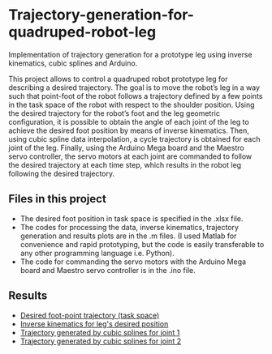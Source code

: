 # Trajectory-generation-for-quadruped-robot-leg
Implementation of trajectory generation for a prototype leg using inverse kinematics, cubic splines and Arduino.

This project allows to control a quadruped robot prototype leg for describing a desired trajectory. The goal is to move the robot’s leg in a way such that point-foot of the robot follows a trajectory defined by a few points in the task space of the robot with respect to the shoulder position. Using the desired trajectory for the robot’s foot and the leg geometric configuration, it is possible to obtain the angle of each joint of the leg to achieve the desired foot position by means of inverse kinematics. Then, using cubic spline data interpolation, a cycle trajectory is obtained for each joint of the leg. Finally, using the Arduino Mega board and the Maestro servo controller, the servo motors at each joint are commanded to follow the desired trajectory at each time step, which results in the robot leg following the desired trajectory.  

## Files in this project
* The desired foot position in task space is specified in the .xlsx file.
* The codes for processing the data, inverse kinematics, trajectory generation and results plots are in the .m files. (I used Matlab for convenience and rapid prototyping, but the code is easily transferable to any other programming language i.e. Python).
* The code for commanding the servo motors with the Arduino Mega board and Maestro servo controller is in the .ino file.

## Results
* [Desired foot-point trajectory (task space)](img/Desired_trajectory.png)
* [Inverse kinematics for leg's desired position](img/Inverse_kinematics.png)
* [Trajectory generated by cubic splines for joint 1](img/Gen_traj_theta1.png)
* [Trajectory generated by cubic splines for joint 2](img/Gen_traj_theta2.png)
